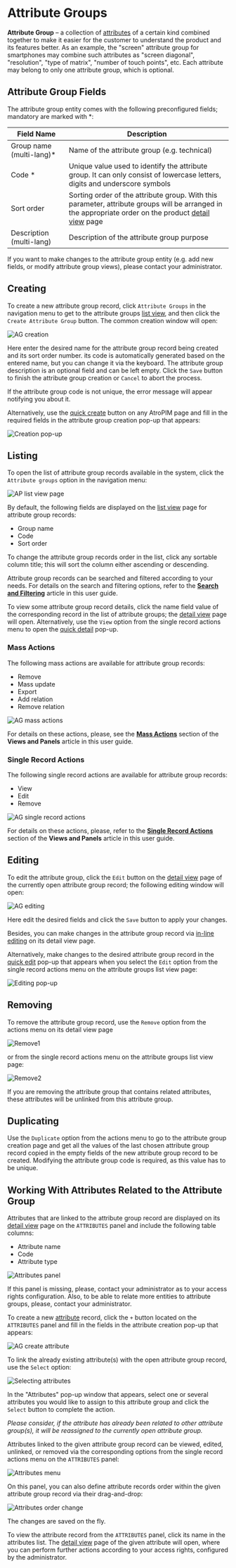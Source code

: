 # Attribute Groups

**Attribute Group** – a collection of [attributes](./attributes.md) of a certain kind combined together to make it easier for the customer to understand the product and its features better. As an example, the "screen" attribute group for smartphones may combine such attributes as "screen diagonal", "resolution", "type of matrix", "number of touch points", etc. Each attribute may belong to only one attribute group, which is optional.

## Attribute Group Fields

The attribute group entity comes with the following preconfigured fields; mandatory are marked with *:

| **Field Name**           | **Description**                            |
|--------------------------|--------------------------------------------|
| Group name (multi-lang)* | Name of the attribute group (e.g. technical) |
| Code *                   | Unique value used to identify the attribute group. It can only consist of lowercase letters, digits and underscore symbols                   |
| Sort order               | Sorting order of the attribute group. With this parameter, attribute groups will be arranged in the appropriate order on the product [detail view](./views-and-panels.md#detail-view) page                   |
| Description (multi-lang) | Description of the attribute group purpose   |

If you want to make changes to the attribute group entity (e.g. add new fields, or modify attribute group views), please contact your administrator.

## Creating

To create a new attribute group record, click `Attribute Groups` in the navigation menu to get to the attribute groups [list view](#listing), and then click the `Create Attribute Group` button. The common creation window will open:

![AG creation](../../_assets/user-guide/attribute-groups/ag-create.jpg)

Here enter the desired name for the attribute group record being created and its sort order number. its code is automatically generated based on the entered name, but you can change it via the keyboard. The attribute group description is an optional field and can be left empty. Click the `Save` button to finish the attribute group creation or `Cancel` to abort the process.

If the attribute group code is not unique, the error message will appear notifying you about it.

Alternatively, use the [quick create](./user-interface.md#quick-create) button on any AtroPIM page and fill in the required fields in the attribute group creation pop-up that appears:

![Creation pop-up](../../_assets/user-guide/attribute-groups/creation-popup.jpg)

## Listing

To open the list of attribute group records available in the system, click the `Attribute groups` option in the navigation menu:

![AP list view page](../../_assets/user-guide/attribute-groups/ag-list-view.jpg)

By default, the following fields are displayed on the [list view](./views-and-panels.md#list-view) page for attribute group records:
- Group name
- Code
- Sort order

To change the attribute group records order in the list, click any sortable column title; this will sort the column either ascending or descending. 

Attribute group records can be searched and filtered according to your needs. For details on the search and filtering options,  refer to the [**Search and Filtering**](./search-and-filtering.md) article in this user guide.

To view some attribute group record details, click the name field value of the corresponding record in the list of attribute groups; the [detail view](./views-and-panels.md#detail-view) page will open. Alternatively, use the `View` option from the single record actions menu to open the [quick detail](./views-and-panels.md#quick-detail-view-small-detail-view) pop-up.

### Mass Actions

The following mass actions are available for attribute group records:
- Remove
- Mass update
- Export
- Add relation
- Remove relation

![AG mass actions](../../_assets/user-guide/attribute-groups/ag-mass-actions.jpg)

For details on these actions, please, see the [**Mass Actions**](./views-and-panels.md#mass-actions) section of the **Views and Panels** article in this user guide.

### Single Record Actions

The following single record actions are available for attribute group records:
- View
- Edit
- Remove

![AG single record actions](../../_assets/user-guide/attribute-groups/ag-single-actions.jpg)

For details on these actions, please, refer to the [**Single Record Actions**](./views-and-panels.md#single-record-actions) section of the **Views and Panels** article in this user guide.

## Editing

To edit the attribute group, click the `Edit` button on the [detail view](./views-and-panels.md#detail-view) page of the currently open attribute group record; the following editing window will open:

![AG editing](../../_assets/user-guide/attribute-groups/ag-editing.jpg)

Here edit the desired fields and click the `Save` button to apply your changes.

Besides, you can make changes in the attribute group record via [in-line editing](./views-and-panels.md#in-line-editing) on its detail view page.

Alternatively, make changes to the desired attribute group record in the [quick edit](./views-and-panels.md#quick-edit-view) pop-up that appears when you select the `Edit` option from the single record actions menu on the attribute groups list view page:

![Editing pop-up](../../_assets/user-guide/attribute-groups/ag-editing-popup.jpg)

## Removing

To remove the attribute group record, use the `Remove` option from the actions menu on its detail view page

![Remove1](../../_assets/user-guide/attribute-groups/remove-details.jpg)

or from the single record actions menu on the attribute groups list view page:

![Remove2](../../_assets/user-guide/attribute-groups/remove-list.jpg)

If you are removing the attribute group that contains related attributes, these attributes will be unlinked from this attribute group.

## Duplicating

Use the `Duplicate` option from the actions menu to go to the attribute group creation page and get all the values of the last chosen attribute group record copied in the empty fields of the new attribute group record to be created. Modifying the attribute group code is required, as this value has to be unique.

## Working With Attributes Related to the Attribute Group

Attributes that are linked to the attribute group record are displayed on its [detail view](./views-and-panels.md#detail-view) page on the `ATTRIBUTES` panel and include the following table columns:
- Attribute name
- Code
- Attribute type

![Attributes panel](../../_assets/user-guide/attribute-groups/attributes-panel.jpg)

If this panel is missing, please, contact your administrator as to your access rights configuration. Also, to be able to relate more entities to attribute groups, please, contact your administrator.

To create a new [attribute](./attributes.md) record, сlick the `+` button  located on the `ATTRIBUTES` panel and fill in the fields in the attribute creation pop-up that appears:

![AG create attribute](../../_assets/user-guide/attribute-groups/ag-create-attribute.jpg)

To link the already existing attribute(s) with the open attribute group record, use the `Select` option:

![Selecting attributes](../../_assets/user-guide/attribute-groups/attributes-select.jpg)

In the "Attributes" pop-up window that appears, select one or several attributes you would like to assign to this attribute group and click the `Select` button to complete the action.

*Please consider, if the attribute has already been related to other attribute group(s), it will be reassigned to the currently open attribute group.*

Attributes linked to the given attribute group record can be viewed, edited, unlinked, or removed via the corresponding options from the single record actions menu on the `ATTRIBUTES` panel:

![Attributes menu](../../_assets/user-guide/attribute-groups/attributes-menu.jpg) 

On this panel, you can also define attribute records order within the given attribute group record via their drag-and-drop:

![Attributes order change](../../_assets/user-guide/attribute-groups/attributes-order-change.jpg)

The changes are saved on the fly.

To view the attribute record from the `ATTRIBUTES` panel, click its name in the attributes list. The [detail view](./views-and-panels.md#detail-view) page of the given attribute will open, where you can perform further actions according to your access rights, configured by the administrator. 

